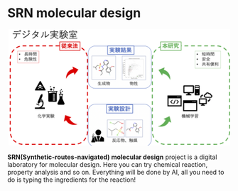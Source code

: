 # SRN molecular design
<p align="center">
  <img width="500" src="https://github.com/chouki-zhang/SRN-Molecular/blob/master/introduction/intro.png" alt="SRN">
</p>

**SRN(Synthetic-routes-navigated) molecular design** project is a digital laboratory for molecular design. Here you can try chemical reaction, property analysis and so on. Everything will be done by AI, all you need to do is typing the ingredients for the reaction!

